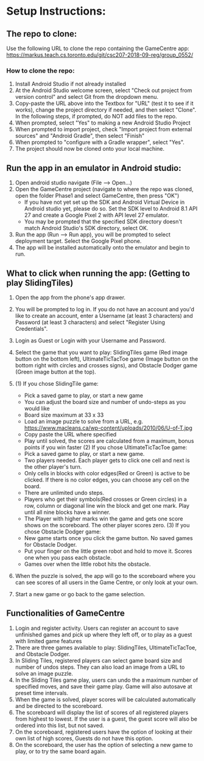 # Setup Instructions:

## The repo to clone:
Use the following URL to clone the repo containing the GameCentre app:
    https://markus.teach.cs.toronto.edu/git/csc207-2018-09-reg/group_0552/
### How to clone the repo:
1. Install Android Studio if not already installed
2. At the Android Studio welcome screen, select "Check out project from
version control" and select Git from the dropdown menu.
3. Copy-paste the URL above into the Textbox for "URL" (test it to see
if it works), change the project directory if needed, and then select
"Clone". In the following steps, if prompted, do NOT add files to the
repo.
4. When prompted, select "Yes" to making a new Android Studio Project
5. When prompted to import project, check "Import project from external
sources" and "Android Gradle", then select "Finish"
6. When prompted to "configure with a Gradle wrapper", select "Yes".
7. The project should now be cloned onto your local machine.

## Run the app in an emulator in Android studio:
1. Open android studio navigate (File --> Open...)
2. Open the GameCentre project (navigate to where the repo was cloned,
open the folder Phase1 and select GameCentre, then press "OK")
    - If you have not yet set up the SDK and Android Virtual Device in
    Android studio yet, please do so. Set the SDK level to Android 8.1
    API 27 and create a Google Pixel 2 with API level 27 emulator.
    - You may be prompted that the specified SDK directory doesn't match
    Android Studio's SDK directory, select OK.
3. Run the app (Run --> Run app), you will be prompted to select
deployment target. Select the Google Pixel phone.
4. The app will be installed automatically onto the emulator and begin
to run.

## What to click when running the app: (Getting to play SlidingTiles)
1. Open the app from the phone's app drawer.
2. You will be prompted to log in. If you do not have an account and
you'd like to create an account, enter a Username (at least 3
characters) and Password (at least 3 characters) and select "Register
Using Credentials".
3. Login as Guest or Login with your Username and Password.
4. Select the game that you want to play: SlidingTiles game (Red image
button on the bottom left), UltimateTicTacToe game (Image button on the
bottom right with circles and crosses signs), and Obstacle Dodger game
(Green image button at the top).
5. (1) If you chose SlidingTile game:
      - Pick a saved game to play, or start a new game
      - You can adjust the board size and number of undo-steps as you
        would like
      - Board size maximum at 33 x 33
      - Load an image puzzle to solve from a URL, e.g.
        https://www.macleans.ca/wp-content/uploads/2010/06/U-of-T.jpg
      - Copy paste the URL where specified
      - Play until solved, the scores are calculated from a maximum, bonus
        points if you win faster
   (2) If you chose UltimateTicTacToe game:
      - Pick a saved game to play, or start a new game.
      - Two players needed. Each player gets to click one cell and next is
        the other player's turn.
      - Only cells in blocks with color edges(Red or Green) is active to be
        clicked. If there is no color edges, you can choose any cell on the board.
      - There are unlimited undo steps.
      - Players who get their symbols(Red crosses or Green circles) in a row,
        column or diagonal line win the block and get one mark. Play until all
        nine blocks have a winner.
      - The Player with higher marks win the game and gets one score shows on
        the scoreboard. The other player scores zero.
   (3) If you chose Obstacle Dodger game:
      - New game starts once you click the game button. No saved games for
        Obstacle Dodger.
      - Put your finger on the little green robot and hold to move it. Scores
        one when you pass each obstacle.
      - Games over when the little robot hits the obstacle.

6. When the puzzle is solved, the app will go to the scoreboard where
you can see scores of all users in the Game Centre, or only look at your
own.
7. Start a new game or go back to the game selection.

## Functionalities of GameCentre
1. Login and register activity. Users can register an account to save
unfinished games and pick up where they left off, or to play as a guest
with limited game features
2. There are three games available to play: SlidingTiles, UltimateTicTacToe,
and Obstacle Dodger.
3. In Sliding Tiles, registered players can select game board size and
number of undos steps. They can also load an image from a URL to solve
an image puzzle.
4. In the Sliding Tiles game play, users can undo the a maximum number
of specified moves, and save their game play. Game will also autosave at
preset time intervals.
5. When the game is solved, player scores will be calculated
automatically and be directed to the scoreboard.
6. The scoreboard will display the list of scores of all registered
players from highest to lowest. If the user is a guest, the guest score
will also be ordered into this list, but not saved.
7. On the scoreboard, registered users have the option of looking at
their own list of high scores, Guests do not have this option.
8. On the scoreboard, the user has the option of selecting a new game to
play, or to try the same board again.